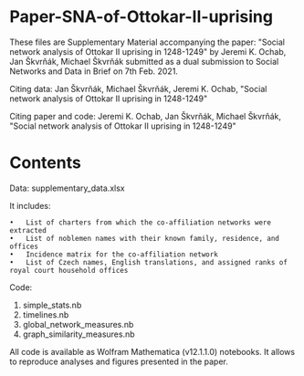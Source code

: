 # Paper-SNA-of-Ottokar-II-uprising
These files are Supplementary Material accompanying the paper: "Social network analysis of Ottokar II uprising in 1248-1249" by Jeremi K. Ochab, Jan Škvrňák, Michael Škvrňák submitted as a dual submission to Social Networks and Data in Brief on 7th Feb. 2021.

Citing data:
Jan Škvrňák, Michael Škvrňák, Jeremi K. Ochab, "Social network analysis of Ottokar II uprising in 1248-1249"

Citing paper and code:
Jeremi K. Ochab, Jan Škvrňák, Michael Škvrňák, "Social network analysis of Ottokar II uprising in 1248-1249"


# Contents

Data: supplementary_data.xlsx

It includes:

	•	List of charters from which the co-affiliation networks were extracted
	•	List of noblemen names with their known family, residence, and offices
	•	Incidence matrix for the co-affiliation network
	•	List of Czech names, English translations, and assigned ranks of royal court household offices

Code: 

1. simple_stats.nb
2. timelines.nb 
3. global_network_measures.nb
4. graph_similarity_measures.nb

All code is available as Wolfram Mathematica (v12.1.1.0) notebooks. It allows to reproduce analyses and figures presented in the paper.